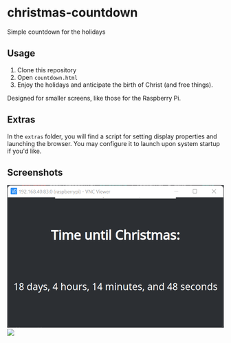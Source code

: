 # christmas-countdown
Simple countdown for the holidays

## Usage
1) Clone this repository
2) Open `countdown.html`
3) Enjoy the holidays and anticipate the birth of Christ (and free things).

Designed for smaller screens, like those for the Raspberry Pi.

## Extras
In the `extras` folder, you will find a script for setting display properties and launching the browser. You may configure it to launch upon system startup if you'd like.

## Screenshots
<img src="images/unknown.png">
<img src="images/IMG_20211205_194823425.jpg">
